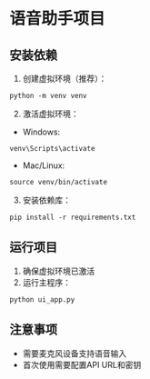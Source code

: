 # 语音助手项目

## 安装依赖

1. 创建虚拟环境（推荐）：
```
python -m venv venv
```

2. 激活虚拟环境：
- Windows: 
```
venv\Scripts\activate
```
- Mac/Linux: 
```
source venv/bin/activate
```

3. 安装依赖库：
```
pip install -r requirements.txt
```

## 运行项目

1. 确保虚拟环境已激活
2. 运行主程序：
```
python ui_app.py
```

## 注意事项
- 需要麦克风设备支持语音输入
- 首次使用需要配置API URL和密钥